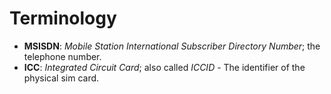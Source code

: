 # Terminology

* **MSISDN**: *Mobile Station International Subscriber Directory Number*; the telephone number.
* **ICC**: *Integrated Circuit Card*; also called *ICCID* - The identifier of the physical sim card.
